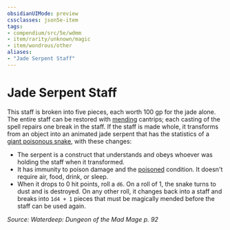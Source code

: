 ```yaml
---
obsidianUIMode: preview
cssclasses: json5e-item
tags:
- compendium/src/5e/wdmm
- item/rarity/unknown/magic
- item/wondrous/other
aliases: 
- "Jade Serpent Staff"
---
```

# Jade Serpent Staff



This staff is broken into five pieces, each worth 100 gp for the jade alone. The entire staff can be restored with [mending](Mechanics/spells/mending.md) cantrips; each casting of the spell repairs one break in the staff. If the staff is made whole, it transforms from an object into an animated jade serpent that has the statistics of a [giant poisonous snake](Mechanics/bestiary/beast/giant-poisonous-snake.md), with these changes:

- The serpent is a construct that understands and obeys whoever was holding the staff when it transformed.  
- It has immunity to poison damage and the [poisoned](Mechanics/Rules/conditions.md#Poisoned) condition. It doesn't require air, food, drink, or sleep.  
- When it drops to 0 hit points, roll a `d6`. On a roll of 1, the snake turns to dust and is destroyed. On any other roll, it changes back into a staff and breaks into `1d4 + 1` pieces that must be magically mended before the staff can be used again.  

*Source: Waterdeep: Dungeon of the Mad Mage p. 92*